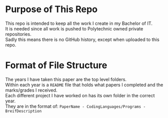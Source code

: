 # Purpose of This Repo
This repo is intended to keep all the work I create in my Bachelor of IT. <br/>
It is needed since all work is pushed to Polytechnic owned private repositories. <br/>
Sadly this means there is no GitHub history, except when uploaded to this repo.

# Format of File Structure
The years I have taken this paper are the top level folders. <br/>
Within each year is a `README` file that holds what papers I completed and the marks/grades I received. <br/>
Each different project I have worked on has its own folder in the correct year. <br/>
They are in the format of: `PaperName - CodingLanguages/Programs - BreifDescription`
